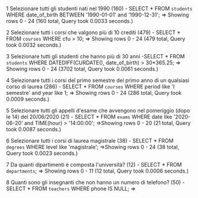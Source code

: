 
1 Selezionare tutti gli studenti nati nel 1990 (160)
    - SELECT * FROM `students` WHERE date_of_birth BETWEEN '1990-01-01' and '1990-12-31';
      => Showing rows 0 - 24 (160 total, Query took 0.0033 seconds.)

2 Selezionare tutti i corsi che valgono più di 10 crediti (479)
    - SELECT * FROM `courses` WHERE cfu > 10;
      => Showing rows 0 - 24 (479 total, Query took 0.0032 seconds.)

3 Selezionare tutti gli studenti che hanno più di 30 anni
      -SELECT * FROM `students` WHERE DATEDIFF(CURDATE(), date_of_birth) > 30*365.25;
        => Showing rows 0 - 24 (3702 total, Query took 0.0061 seconds.)

4 Selezionare tutti i corsi del primo semestre del primo anno di un qualsiasi corso di laurea (286)
    - SELECT * FROM `courses` WHERE period like 'I semestre' and year like 1;
      => Showing rows 0 - 24 (286 total, Query took 0.0009 seconds.)

5 Selezionare tutti gli appelli d'esame che avvengono nel pomeriggio (dopo le 14) del 20/06/2020 (21)
    - SELECT * FROM `exams` WHERE date like '2020-06-20' and TIME(hour) > '14:00:00';
      =>Showing rows 0 - 20 (21 total, Query took 0.0087 seconds.)

6 Selezionare tutti i corsi di laurea magistrale (38)
    - SELECT * FROM `degrees` WHERE level like 'magistrale';
      =>Showing rows 0 - 24 (38 total, Query took 0.0023 seconds.)
 
7 Da quanti dipartimenti è composta l'università? (12)
    - SELECT * FROM `departments`;
      =>  Showing rows 0 - 11 (12 total, Query took 0.0006 seconds.)

8 Quanti sono gli insegnanti che non hanno un numero di telefono? (50)
    -  SELECT * FROM `teachers` WHERE phone IS NULL;
      =>    